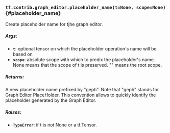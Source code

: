 ### `tf.contrib.graph_editor.placeholder_name(t=None, scope=None)` {#placeholder_name}

Create placeholder name for tjhe graph editor.

##### Args:


*  <b>`t`</b>: optional tensor on which the placeholder operation's name will be based
    on
*  <b>`scope`</b>: absolute scope with which to predix the placeholder's name. None
    means that the scope of t is preserved. "" means the root scope.

##### Returns:

  A new placeholder name prefixed by "geph". Note that "geph" stands for
    Graph Editor PlaceHolder. This convention allows to quickly identify the
    placeholder generated by the Graph Editor.

##### Raises:


*  <b>`TypeError`</b>: if t is not None or a tf.Tensor.

